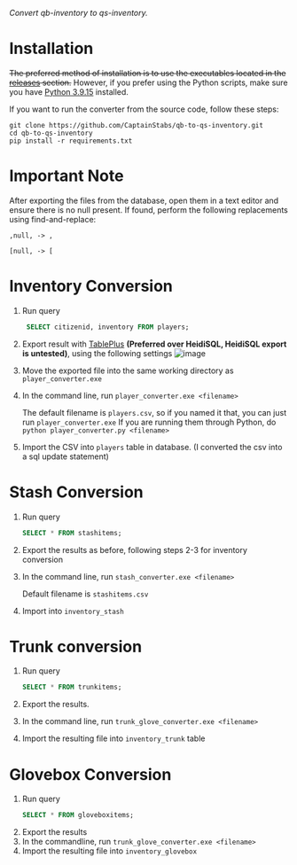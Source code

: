 *Convert qb-inventory to qs-inventory.*

# Installation
  ~~The preferred method of installation is to use the executables located in the [releases](https://github.com/CaptainStabs/qb-to-qs-inventory/releases) section.~~ However, if you prefer using the Python scripts, make sure you have [Python 3.9.15](https://www.python.org/downloads/release/python-3915/) installed.

  If you want to run the converter from the source code, follow these steps:
  
  ```
  git clone https://github.com/CaptainStabs/qb-to-qs-inventory.git
  cd qb-to-qs-inventory
  pip install -r requirements.txt
  ```

# Important Note
  After exporting the files from the database, open them in a text editor and ensure there is no null present. If found, perform the following replacements using find-and-replace:
  
    ,null, -> ,

    [null, -> [

# Inventory Conversion
  1. Run query
     ```sql
      SELECT citizenid, inventory FROM players;
      ```

  2. Export result with [TablePlus](https://tableplus.com/) **(Preferred over HeidiSQL, HeidiSQL export is untested)**, using the following settings
     ![image](https://github.com/CaptainStabs/qb-to-qs-inventory/assets/40151222/e83e8f98-6cc5-4bf2-ab43-52fda04b4a60)
  
  3. Move the exported file into the same working directory as `player_converter.exe`
  5. In the command line, run `player_converter.exe <filename>`

     The default filename is `players.csv`, so if you named it that, you can just run `player_converter.exe`
     If you are running them through Python, do `python player_converter.py <filename>`

   6. Import the CSV into `players` table in database. (I converted the csv into a sql update statement)


# Stash Conversion
  1. Run query
     ```sql
     SELECT * FROM stashitems;
     ```

  2. Export the results as before, following steps 2-3 for inventory conversion
  3. In the command line, run `stash_converter.exe <filename>`

     Default filename is `stashitems.csv`
  4. Import into `inventory_stash`


# Trunk conversion
  1. Run query
     ```sql
     SELECT * FROM trunkitems;
     ```

  2. Export the results.
  3. In the command line, run `trunk_glove_converter.exe <filename>`
  4. Import the resulting file into `inventory_trunk` table

# Glovebox Conversion
  1. Run query
     ```sql
     SELECT * FROM gloveboxitems;
     ```
  2. Export the results
  3. In the commandline, run `trunk_glove_converter.exe <filename>`
  4. Import the resulting file into `inventory_glovebox`

  
  
